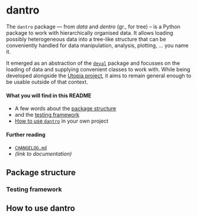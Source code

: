# dantro

The `dantro` package — from *data* and *dentro* (gr., for tree) – is a Python package to work with hierarchically organised data.
It allows loading possibly heterogeneous data into a tree-like structure that can be conveniently handled for data manipulation, analysis, plotting, ... you name it.

It emerged as an abstraction of the [`deval`](https://ts-gitlab.iup.uni-heidelberg.de/yunus/deval) package and focusses on the loading of data and supplying convenient classes to work with.
While being developed alongside the [Utopia project](https://ts-gitlab.iup.uni-heidelberg.de/utopia/utopia), it aims to remain general enough to be usable outside of that context.

#### What you will find in this README
* A few words about the [package structure](#package-structure)
* and the [testing framework](#testing-framework)
* [How to use `dantro`](#how-to-use-dantro) in your own project

#### Further reading
* [`CHANGELOG.md`](CHANGELOG.md)
* _(link to documentation)_

## Package structure

### Testing framework


## How to use dantro
